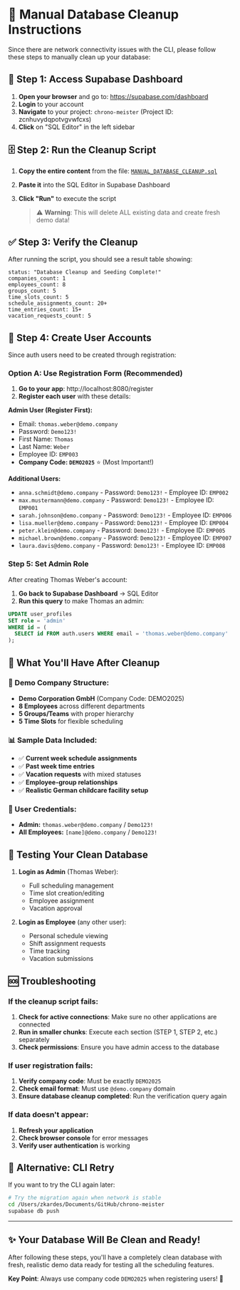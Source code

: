 # 🔧 Manual Database Cleanup Instructions

Since there are network connectivity issues with the CLI, please follow these steps to manually clean up your database:

## 🎯 **Step 1: Access Supabase Dashboard**

1. **Open your browser** and go to: https://supabase.com/dashboard
2. **Login** to your account
3. **Navigate** to your project: `chrono-meister` (Project ID: zcnhuvydqpotvgvwfcxs)
4. **Click** on "SQL Editor" in the left sidebar

## 🗄️ **Step 2: Run the Cleanup Script**

1. **Copy the entire content** from the file: [`MANUAL_DATABASE_CLEANUP.sql`](file:///Users/zkardes/Documents/GitHub/chrono-meister/MANUAL_DATABASE_CLEANUP.sql)

2. **Paste it** into the SQL Editor in Supabase Dashboard

3. **Click "Run"** to execute the script

   > ⚠️ **Warning**: This will delete ALL existing data and create fresh demo data!

## ✅ **Step 3: Verify the Cleanup**

After running the script, you should see a result table showing:

```
status: "Database Cleanup and Seeding Complete!"
companies_count: 1
employees_count: 8
groups_count: 5
time_slots_count: 5
schedule_assignments_count: 20+
time_entries_count: 15+
vacation_requests_count: 5
```

## 🔐 **Step 4: Create User Accounts**

Since auth users need to be created through registration:

### **Option A: Use Registration Form (Recommended)**

1. **Go to your app**: http://localhost:8080/register
2. **Register each user** with these details:

**Admin User (Register First):**

- Email: `thomas.weber@demo.company`
- Password: `Demo123!`
- First Name: `Thomas`
- Last Name: `Weber`
- Employee ID: `EMP003`
- **Company Code: `DEMO2025`** ⭐ (Most Important!)

**Additional Users:**

- `anna.schmidt@demo.company` - Password: `Demo123!` - Employee ID: `EMP002`
- `max.mustermann@demo.company` - Password: `Demo123!` - Employee ID: `EMP001`
- `sarah.johnson@demo.company` - Password: `Demo123!` - Employee ID: `EMP006`
- `lisa.mueller@demo.company` - Password: `Demo123!` - Employee ID: `EMP004`
- `peter.klein@demo.company` - Password: `Demo123!` - Employee ID: `EMP005`
- `michael.brown@demo.company` - Password: `Demo123!` - Employee ID: `EMP007`
- `laura.davis@demo.company` - Password: `Demo123!` - Employee ID: `EMP008`

### **Step 5: Set Admin Role**

After creating Thomas Weber's account:

1. **Go back to Supabase Dashboard** → SQL Editor
2. **Run this query** to make Thomas an admin:

```sql
UPDATE user_profiles
SET role = 'admin'
WHERE id = (
  SELECT id FROM auth.users WHERE email = 'thomas.weber@demo.company'
);
```

## 🎉 **What You'll Have After Cleanup**

### **🏢 Demo Company Structure:**

- **Demo Corporation GmbH** (Company Code: DEMO2025)
- **8 Employees** across different departments
- **5 Groups/Teams** with proper hierarchy
- **5 Time Slots** for flexible scheduling

### **📊 Sample Data Included:**

- ✅ **Current week schedule assignments**
- ✅ **Past week time entries**
- ✅ **Vacation requests** with mixed statuses
- ✅ **Employee-group relationships**
- ✅ **Realistic German childcare facility setup**

### **🔑 User Credentials:**

- **Admin:** `thomas.weber@demo.company` / `Demo123!`
- **All Employees:** `[name]@demo.company` / `Demo123!`

## 🚀 **Testing Your Clean Database**

1. **Login as Admin** (Thomas Weber):

   - Full scheduling management
   - Time slot creation/editing
   - Employee assignment
   - Vacation approval

2. **Login as Employee** (any other user):
   - Personal schedule viewing
   - Shift assignment requests
   - Time tracking
   - Vacation submissions

## 🆘 **Troubleshooting**

### If the cleanup script fails:

1. **Check for active connections**: Make sure no other applications are connected
2. **Run in smaller chunks**: Execute each section (STEP 1, STEP 2, etc.) separately
3. **Check permissions**: Ensure you have admin access to the database

### If user registration fails:

1. **Verify company code**: Must be exactly `DEMO2025`
2. **Check email format**: Must use `@demo.company` domain
3. **Ensure database cleanup completed**: Run the verification query again

### If data doesn't appear:

1. **Refresh your application**
2. **Check browser console** for error messages
3. **Verify user authentication** is working

## 📝 **Alternative: CLI Retry**

If you want to try the CLI again later:

```bash
# Try the migration again when network is stable
cd /Users/zkardes/Documents/GitHub/chrono-meister
supabase db push
```

---

## ✨ **Your Database Will Be Clean and Ready!**

After following these steps, you'll have a completely clean database with fresh, realistic demo data ready for testing all the scheduling features.

**Key Point**: Always use company code `DEMO2025` when registering users! 🎯
